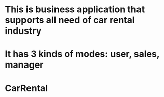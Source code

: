# This is business application that supports all need of car rental industry
# It has 3 kinds of modes: user, sales, manager
# CarRental
